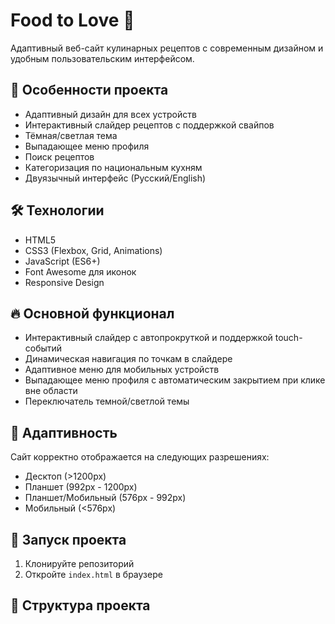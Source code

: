 # Food to Love 🍳

Адаптивный веб-сайт кулинарных рецептов с современным дизайном и удобным пользовательским интерфейсом.

## 🚀 Особенности проекта

- Адаптивный дизайн для всех устройств
- Интерактивный слайдер рецептов с поддержкой свайпов
- Тёмная/светлая тема
- Выпадающее меню профиля
- Поиск рецептов
- Категоризация по национальным кухням
- Двуязычный интерфейс (Русский/English)

## 🛠 Технологии

- HTML5
- CSS3 (Flexbox, Grid, Animations)
- JavaScript (ES6+)
- Font Awesome для иконок
- Responsive Design

## 🔥 Основной функционал

- Интерактивный слайдер с автопрокруткой и поддержкой touch-событий
- Динамическая навигация по точкам в слайдере
- Адаптивное меню для мобильных устройств
- Выпадающее меню профиля с автоматическим закрытием при клике вне области
- Переключатель темной/светлой темы

## 📱 Адаптивность

Сайт корректно отображается на следующих разрешениях:
- Десктоп (>1200px)
- Планшет (992px - 1200px)
- Планшет/Мобильный (576px - 992px)
- Мобильный (<576px)

## 🚀 Запуск проекта

1. Клонируйте репозиторий
2. Откройте `index.html` в браузере

## 📝 Структура проекта
